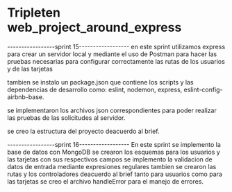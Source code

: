 # Tripleten web_project_around_express

-----------------sprint 15------------------
en este sprint utilizamos express para crear un servidor local
y mediante el uso de Postman para hacer las pruebas necesarias
para configurar correctamente las rutas de los usuarios y de las tarjetas

tambien se instalo un package.json que contiene los scripts
y las dependencias de desarrollo como: eslint, nodemon, express,
eslint-config-airbnb-base.

se implementaron los archivos json correspondientes para poder realizar
las pruebas de las solicitudes al servidor.

se creo la estructura del proyecto deacuerdo al brief.

-----------------sprint 16------------------
En este sprint se implemento la base de datos con MongoDB
se crearon los esquemas para los usuarios y las tarjetas con sus respectivos campos
se implemento la validacion de datos de entrada mediante expresiones regulares
tambien se crearon las rutas y los controladores deacuerdo al brief tanto para usuarios como para las tarjetas
se creo el archivo handleError para el manejo de errores.
